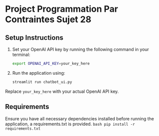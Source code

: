 # Project Programmation Par Contraintes Sujet 28

## Setup Instructions

1. Set your OpenAI API key by running the following command in your terminal:
    ```bash
    export OPENAI_API_KEY=your_key_here
    ```

2. Run the application using:
    ```bash
    streamlit run chatbot_ui.py
    ```

Replace `your_key_here` with your actual OpenAI API key.

## Requirements

Ensure you have all necessary dependencies installed before running the application, a requirements.txt is provided.
    ```bash
    pip install -r requirements.txt
    ```